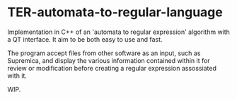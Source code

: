 # TER-automata-to-regular-language

Implementation in C++ of an 'automata to regular expression' algorithm with a QT interface. It aim to be both easy to use and fast.

The program accept files from other software as an input, such as Supremica, and display the various information contained within it for review or modification before creating a regular expression assossiated with it.

WIP.
